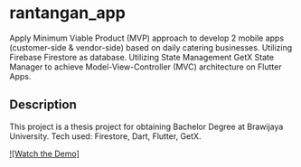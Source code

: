 # rantangan_app

Apply Minimum Viable Product (MVP) approach to develop 2 mobile apps (customer-side & vendor-side) based on daily catering businesses.
Utilizing Firebase Firestore as database.
Utilizing State Management GetX State Manager to achieve Model-View-Controller (MVC) architecture on Flutter Apps.


## Description

This project is a thesis project for obtaining Bachelor Degree at Brawijaya University.
Tech used: Firestore, Dart, Flutter, GetX.

[![Watch the Demo]](https://drive.google.com/file/d/17uQZUx-mMmvOIus0DKrwjlBj0K_tlze8/view?usp=sharing)
